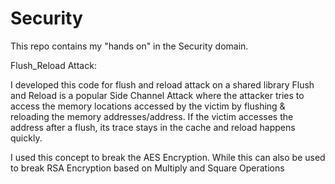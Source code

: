 # Security

This repo contains my "hands on" in the Security domain.

Flush_Reload Attack:

I developed this code for flush and reload attack on a shared library<redacted>
Flush and Reload is a popular Side Channel Attack where the attacker  tries to access the memory locations 
accessed by the victim by flushing & reloading the memory addresses/address. If the victim accesses the address after a flush, 
its trace stays in the cache and reload happens quickly.
  
I used this concept to break the AES Encryption. While this can also be used to break RSA Encryption based on Multiply and Square Operations
